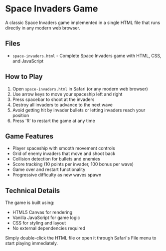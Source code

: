 # Space Invaders Game

A classic Space Invaders game implemented in a single HTML file that runs directly in any modern web browser.

## Files

- `space-invaders.html` - Complete Space Invaders game with HTML, CSS, and JavaScript

## How to Play

1. Open `space-invaders.html` in Safari (or any modern web browser)
2. Use arrow keys to move your spaceship left and right
3. Press spacebar to shoot at the invaders
4. Destroy all invaders to advance to the next wave
5. Avoid getting hit by invader bullets or letting invaders reach your position
6. Press 'R' to restart the game at any time

## Game Features

- Player spaceship with smooth movement controls
- Grid of enemy invaders that move and shoot back
- Collision detection for bullets and enemies
- Score tracking (10 points per invader, 100 bonus per wave)
- Game over and restart functionality
- Progressive difficulty as new waves spawn

## Technical Details

The game is built using:
- HTML5 Canvas for rendering
- Vanilla JavaScript for game logic
- CSS for styling and layout
- No external dependencies required

Simply double-click the HTML file or open it through Safari's File menu to start playing immediately.